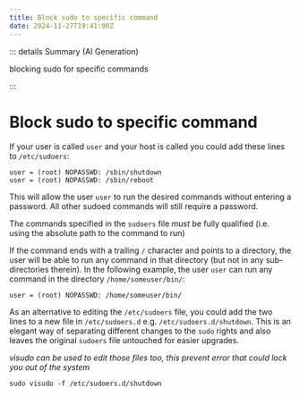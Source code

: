 ```yaml
---
title: Block sudo to specific command
date: 2024-11-27T19:41:00Z
---
```

::: details Summary (AI Generation)
<!-- DESC SEP -->
blocking sudo for specific commands
<!-- AI Summerized -->

<!-- DESC SEP -->
:::

# Block sudo to specific command

If your user is called `user` and your host is called you could add these lines to `/etc/sudoers`:

```
user = (root) NOPASSWD: /sbin/shutdown
user = (root) NOPASSWD: /sbin/reboot
```

This will allow the user `user` to run the desired commands without entering a password. All other sudoed commands will still require a password.

The commands specified in the `sudoers` file _must_ be fully qualified (i.e. using the absolute path to the command to run)

If the command ends with a trailing `/` character and points to a directory, the user will be able to run any command in that directory (but not in any sub-directories therein). In the following example, the user `user` can run any command in the directory `/home/someuser/bin/`:

```
user = (root) NOPASSWD: /home/someuser/bin/
```

As an alternative to editing the `/etc/sudoers` file, you could add the two lines to a new file in `/etc/sudoers.d` e.g. `/etc/sudoers.d/shutdown`. This is an elegant way of separating different changes to the `sudo` rights and also leaves the original `sudoers` file untouched for easier upgrades.

*visudo can be used to edit those files too, this prevent error that could lock you out of the system*
```
sudo visudo -f /etc/sudoers.d/shutdown 
```

